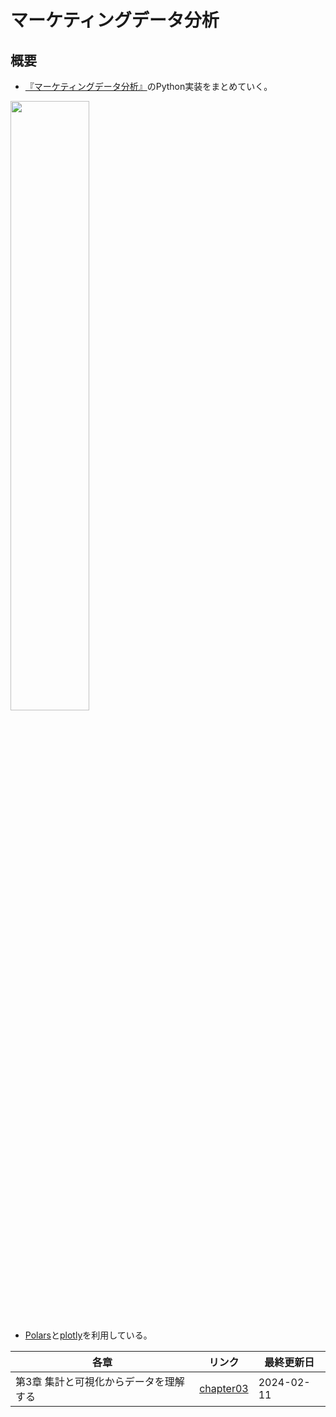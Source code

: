 # マーケティングデータ分析

## 概要
- [『マーケティングデータ分析』](https://www.asakura.co.jp/detail.php?book_code=12913)のPython実装をまとめていく。

<img src="https://www.asakura.co.jp/user_data/product_image/12913/1.jpg" width="50%">

- [Polars](https://pola.rs/)と[plotly](https://plotly.com/graphing-libraries/)を利用している。

| 各章 | リンク | 最終更新日 |
| ---- | ---- | ---- |
| 第3章 集計と可視化からデータを理解する | [chapter03](notebooks/chapter03.ipynb) | 2024-02-11 |